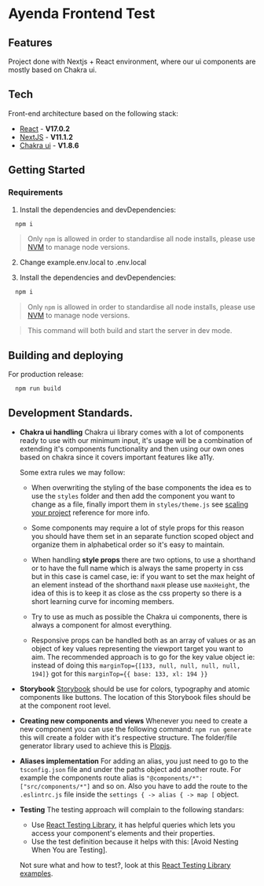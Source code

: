 # Ayenda Frontend Test

## Features

Project done with Nextjs + React environment, where our ui components are mostly based on Chakra ui.

## Tech

Front-end architecture based on the following stack:

- [React] - **V17.0.2**
- [NextJS] - **V11.1.2**
- [Chakra ui] - **V1.8.6**

## Getting Started

### Requirements

1.  Install the dependencies and devDependencies:

```sh
  npm i
```

> Only `npm` is allowed in order to standardise all node installs, please use [NVM] to manage node versions.

2.  Change example.env.local to .env.local

3.  Install the dependencies and devDependencies:

```sh
  npm i
```

> Only `npm` is allowed in order to standardise all node installs, please use [NVM] to manage node versions.

> This command will both build and start the server in dev mode.

## Building and deploying

For production release:

```sh
  npm run build
```

## Development Standards.

- **Chakra ui handling**
  Chakra ui library comes with a lot of components ready to use with our minimum input, it's usage will be a combination of extending it's components functionality and then using our own ones based on chakra since it covers important features like a11y.

  Some extra rules we may follow:

  - When overwriting the styling of the base components the idea es to use the `styles` folder and then add the component you want to change as a file, finally import them in `styles/theme.js` see [scaling your project] reference for more info.

  - Some components may require a lot of style props for this reason you should have them set in an separate function scoped object and organize them in alphabetical order so it's easy to maintain.

  - When handling **style props** there are two options, to use a shorthand or to have the full name which is always the same property in css but in this case is camel case, ie: if you want to set the max height of an element instead of the shorthand `maxH` please use `maxHeight`, the idea of this is to keep it as close as the css property so there is a short learning curve for incoming members.

  - Try to use as much as possible the Chakra ui components, there is always a component for almost everything.

  - Responsive props can be handled both as an array of values or as an object of key values representing the viewport target you want to aim. The recommended approach is to go for the key value object ie: instead of doing this `marginTop={[133, null, null, null, null, 194]}` got for this `marginTop={{ base: 133, xl: 194 }}`

- **Storybook**
  [Storybook] should be use for colors, typography and atomic components like buttons. The location of this Storybook files should be at the component root level.

- **Creating new components and views**
  Whenever you need to create a new component you can use the following command: `npm run generate` this will create a folder with it's respective structure.
  The folder/file generator library used to achieve this is [Plopjs].

- **Aliases implementation**
  For adding an alias, you just need to go to the `tsconfig.json` file and under the paths object add another route. For example the components route alias is `"@components/*": ["src/components/*"]` and so on. Also you have to add the route to the `.eslintrc.js` file inside the `settings { -> alias { -> map [` object.

- **Testing**
  The testing approach will complain to the following standars:

  - Use [React Testing Library], it has helpful queries which lets you access your component's elements and their properties.
  - Use the test definition because it helps with this: [Avoid Nesting When You are Testing].

  Not sure what and how to test?, look at this [React Testing Library examples].

[chakra ui]: https://chakra-ui.com/
[gitflow]: https://www.atlassian.com/git/tutorials/comparing-workflows/gitflow-workflow/
[husky]: https://github.com/typicode/husky/
[nextjs]: https://nextjs.org/
[node.js]: https://nodejs.org/
[npm]: https://www.npmjs.com/
[nvm]: https://github.com/nvm-sh/nvm
[plop.js generators]: https://plopjs.com/documentation/
[plopjs]: https://plopjs.com/
[react testing library examples]: https://react-testing-examples.com/jest-rtl/
[react testing library]: https://testing-library.com/
[react]: https://reactjs.org/
[scaling your project]: https://chakra-ui.com/docs/theming/customize-theme#scaling-out-your-project
[storybook]: https://storybook.js.org/
[typescript]: https://www.typescriptlang.org/
